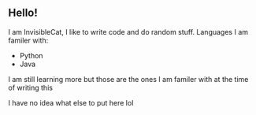 ## Hello!
I am InvisibleCat, I like to write code and do random stuff.
Languages I am familer with:
  - Python
  - Java
 
 I am still learning more but those are the ones I am familer with at the time of writing this
 
 I have no idea what else to put here lol
<!---
InvisibleCatA1/InvisibleCatA1 is a ✨ special ✨ repository because its `README.md` (this file) appears on your GitHub profile.
You can click the Preview link to take a look at your changes.
--->
